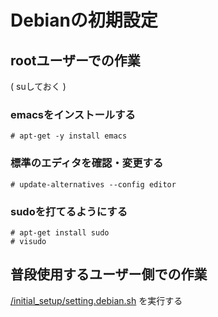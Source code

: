 # Debianの初期設定

## rootユーザーでの作業
( suしておく )

### emacsをインストールする
```
# apt-get -y install emacs
```

### 標準のエディタを確認・変更する
```
# update-alternatives --config editor
```

### sudoを打てるようにする
```
# apt-get install sudo
# visudo
```

## 普段使用するユーザー側での作業
[/initial_setup/setting.debian.sh](https://github.com/shogysd/settings/blob/master/initial_setup/setting.debian.sh) を実行する
